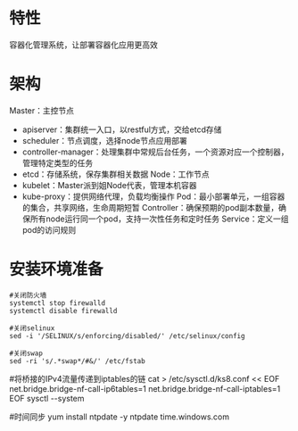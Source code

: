 # 特性
容器化管理系统，让部署容器化应用更高效

# 架构
Master：主控节点
* apiserver：集群统一入口，以restful方式，交给etcd存储
* scheduler：节点调度，选择node节点应用部署
* controller-manager：处理集群中常规后台任务，一个资源对应一个控制器，管理特定类型的任务
* etcd：存储系统，保存集群相关数据
Node：工作节点
* kubelet：Master派到姐Node代表，管理本机容器
* kube-proxy：提供网络代理，负载均衡操作
Pod：最小部署单元，一组容器的集合，共享网络，生命周期短暂
Controller：确保预期的pod副本数量，确保所有node运行同一个pod，支持一次性任务和定时任务
Service：定义一组pod的访问规则

# 安装环境准备
```shell
#关闭防火墙
systemctl stop firewalld
systemctl disable firewalld

#关闭selinux
sed -i '/SELINUX/s/enforcing/disabled/' /etc/selinux/config

#关闭swap
sed -ri 's/.*swap*/#&/' /etc/fstab
```

#将桥接的IPv4流量传递到iptables的链
cat > /etc/sysctl.d/ks8.conf << EOF 
net.bridge.bridge-nf-call-ip6tables=1
net.bridge.bridge-nf-call-iptables=1
EOF
sysctl --system

#时间同步
yum install ntpdate -y
ntpdate time.windows.com


